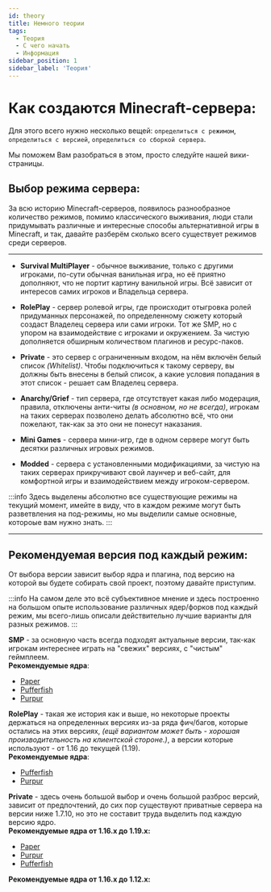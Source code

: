 ```yaml
---
id: theory
title: Немного теории
tags:
  - Теория
  - С чего начать
  - Информация
sidebar_position: 1
sidebar_label: 'Теория'
---
```


# Как создаются Minecraft-сервера:

Для этого всего нужно несколько вещей: `определиться с режимом`, `определиться с версией`, `определиться со сборкой сервера`.

Мы поможем Вам разобраться в этом, просто следуйте нашей вики-страницы.

## Выбор режима сервера:

За всю историю Minecraft-серверов, появилось разнообразное количество режимов, помимо классического выживания, люди стали придумывать различные и интересные способы альтернативной игры в Minecraft, и так, давайте разберём сколько всего существует режимов среди серверов.
___

- **Survival MultiPlayer** - обычное выживание, только с другими игроками, по-сути обычная ванильная игра, но её приятно дополняют, что не портит картину ванильной игры. Всё зависит от интересов самих игроков и Владельца сервера.

- **RolePlay** - сервер ролевой игры, где происходит отыгровка ролей придуманных персонажей, по определенному сюжету который создаст Владелец сервера или сами игроки. Тот же SMP, но с упором на взаимодействие с игроками и окружением. За чистую дополняется обширным количеством плагинов и ресурс-паков.

- **Private** - это сервер с ограниченным входом, на нём включён белый список *(Whitelist)*. Чтобы подключиться к такому серверу, вы должны быть внесены в белый список, а какие условия попадания в этот список - решает сам Владелец сервера.

- **Anarchy/Grief** - тип сервера, где отсутствует какая либо модерация, правила, отключены анти-читы *(в основном, но не всегда)*, игрокам на таких серверах позволено делать абсолютно всё, что они пожелают, так-как за это они не понесут наказания.

- **Mini Games** - сервера мини-игр, где в одном сервере могут быть десятки различных игровых режимов.

- **Modded** - сервера с установленными модификациями, за чистую на таких серверах прикручивают свой лаунчер и веб-сайт, для комфортной игры и взаимодействием между игроком-сервером.

:::info
Здесь выделены абсолютно все существующие режимы на текущий момент, имейте в виду, что в каждом режиме могут быть разветвления на под-режимы, но мы выделили самые основные, котороые вам нужно знать.
:::

___
## Рекомендуемая версия под каждый режим:

От выбора версии зависит выбор ядра и плагина, под версию на которой вы будете собирать свой проект, поэтому давайте приступим.

:::info
На самом деле это всё субъективное мнение и здесь построенно на большом опыте использование различных ядер/форков под каждый режим, мы всего-лишь описали действительно лучшие варианты для разных режимов.
:::


**SMP** - за основную часть всегда подходят актуальные версии, так-как игрокам интереснее играть на "свежих" версиях, с "чистым" геймплеем.
<br>**Рекомендуемые ядра**:
 - [Paper](https://papermc.io/)
 - [Pufferfish](https://pufferfish.host/downloads)
 - [Purpur](https://purpurmc.org/)

**RolePlay** - такая же история как и выше, но некоторые проекты держаться на определенных версиях из-за ряда фич/багов, которые остались на этих версиях, *(ещё вариантом может быть - хорошая производительность на клиентской стороне.)*, а версии которые используют - от 1.16 до текущей (1.19).
<br>**Рекомендуемые ядра**:
 - [Pufferfish](https://pufferfish.host/downloads)
 - [Purpur](https://purpurmc.org/)


**Private** - здесь очень большой выбор и очень большой разброс версий, зависит от предпочтений, до сих пор существуют приватные сервера на версии ниже 1.7.10, но это не составит труда выделить под каждую версию ядро.
<br>**Рекомендуемые ядра от 1.16.x до 1.19.x:**
 - [Paper](https://papermc.io/)
 - [Purpur](https://purpurmc.org/)
 - [Pufferfish](https://pufferfish.host/downloads)


 **Рекомендуемые ядра от 1.16.x до 1.12.x:**